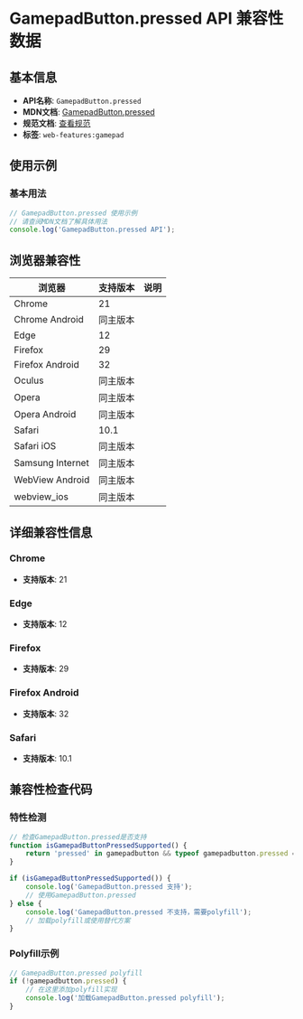 # GamepadButton.pressed API 兼容性数据

## 基本信息

- **API名称**: `GamepadButton.pressed`
- **MDN文档**: [GamepadButton.pressed](https://developer.mozilla.org/docs/Web/API/GamepadButton/pressed)
- **规范文档**: [查看规范](https://w3c.github.io/gamepad/#dom-gamepadbutton-pressed)
- **标签**: `web-features:gamepad`

## 使用示例

### 基本用法

```javascript
// GamepadButton.pressed 使用示例
// 请查阅MDN文档了解具体用法
console.log('GamepadButton.pressed API');
```

## 浏览器兼容性

| 浏览器 | 支持版本 | 说明 |
|--------|----------|------|
| Chrome | 21 |  |
| Chrome Android | 同主版本 |  |
| Edge | 12 |  |
| Firefox | 29 |  |
| Firefox Android | 32 |  |
| Oculus | 同主版本 |  |
| Opera | 同主版本 |  |
| Opera Android | 同主版本 |  |
| Safari | 10.1 |  |
| Safari iOS | 同主版本 |  |
| Samsung Internet | 同主版本 |  |
| WebView Android | 同主版本 |  |
| webview_ios | 同主版本 |  |

## 详细兼容性信息

### Chrome

- **支持版本**: 21

### Edge

- **支持版本**: 12

### Firefox

- **支持版本**: 29

### Firefox Android

- **支持版本**: 32

### Safari

- **支持版本**: 10.1

## 兼容性检查代码

### 特性检测

```javascript
// 检查GamepadButton.pressed是否支持
function isGamepadButtonPressedSupported() {
    return 'pressed' in gamepadbutton && typeof gamepadbutton.pressed === 'function';
}

if (isGamepadButtonPressedSupported()) {
    console.log('GamepadButton.pressed 支持');
    // 使用GamepadButton.pressed
} else {
    console.log('GamepadButton.pressed 不支持，需要polyfill');
    // 加载polyfill或使用替代方案
}
```

### Polyfill示例

```javascript
// GamepadButton.pressed polyfill
if (!gamepadbutton.pressed) {
    // 在这里添加polyfill实现
    console.log('加载GamepadButton.pressed polyfill');
}
```


